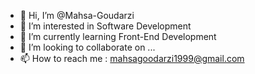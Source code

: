 - 👋 Hi, I’m @Mahsa-Goudarzi
- 👀 I’m interested in Software Development
- 🌱 I’m currently learning Front-End Development
- 💞️ I’m looking to collaborate on ...
- 📫 How to reach me : mahsagoodarzi1999@gmail.com

<!---
Mahsa-Goudarzi/Mahsa-Goudarzi is a ✨ special ✨ repository because its `README.md` (this file) appears on your GitHub profile.
You can click the Preview link to take a look at your changes.
--->
